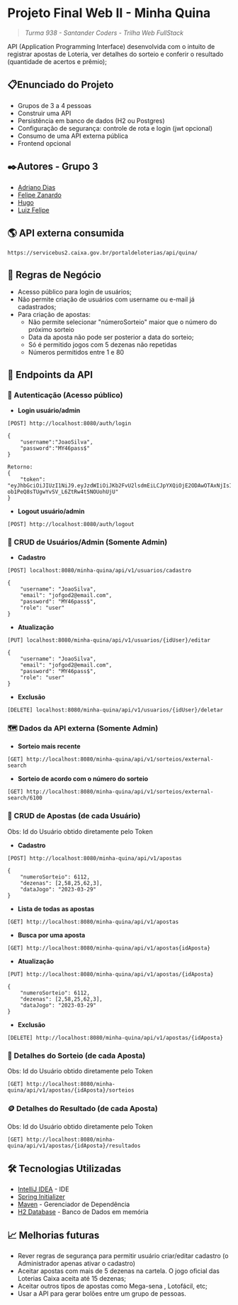 # Projeto Final Web II - Minha Quina

> *Turma 938 - Santander Coders - Trilha Web FullStack*

API (Application Programming Interface) desenvolvida com o intuito de registrar apostas de Loteria, ver detalhes do
sorteio e conferir o resultado (quantidade de acertos e prêmio);

## 📋Enunciado do Projeto

- Grupos de 3 a 4 pessoas
- Construir uma API
- Persistência em banco de dados (H2 ou Postgres)
- Configuração de segurança: controle de rota e login (jwt opcional)
- Consumo de uma API externa pública
- Frontend opcional

## ✒️Autores - Grupo 3

- [Adriano Dias](https://github.com/asdiasx)
- [Felipe Zanardo](https://github.com/FelipeBZanardo)
- [Hugo](https://github.com/hgrafa)
- [Luiz Felipe](https://github.com/lufedev)

## 🌎 API externa consumida

`https://servicebus2.caixa.gov.br/portaldeloterias/api/quina/`

## 📖 Regras de Negócio

- Acesso público para login de usuários;
- Não permite criação de usuários com username ou e-mail já cadastrados;
- Para criação de apostas:
    - Não permite selecionar "númeroSorteio" maior que o número do próximo sorteio
    - Data da aposta não pode ser posterior a data do sorteio;
    - Só é permitido jogos com 5 dezenas não repetidas
    - Números permitidos entre 1 e 80

## 📌 Endpoints da API

### 🔐 Autenticação (Acesso público)

- **Login usuário/admin**

```
[POST] http://localhost:8080/auth/login

{
    "username":"JoaoSilva",
    "password":"MY46pass$"
}
```

```
Retorno:
{
	"token": "eyJhbGciOiJIUzI1NiJ9.eyJzdWIiOiJKb2FvU2lsdmEiLCJpYXQiOjE2ODAwOTAxNjIsImV4cCI6MTY4MDA5Mzc2Mn0.GX5MXrDn-ob1PeQ8sTUgwYvSV_L6ZtRw4t5NOUohUjU"
}
```

- **Logout usuário/admin**

```
[POST] http://localhost:8080/auth/logout
```

### 👤 CRUD de Usuários/Admin (Somente Admin)

- **Cadastro**

```
[POST] localhost:8080/minha-quina/api/v1/usuarios/cadastro

{
    "username": "JoaoSilva",
    "email": "jofgod2@email.com",
    "password": "MY46pass$",
	"role": "user"
}
```

- **Atualização**

```
[PUT] localhost:8080/minha-quina/api/v1/usuarios/{idUser}/editar

{
    "username": "JoaoSilva",
    "email": "jofgod2@email.com",
    "password": "MY46pass$",
	"role": "user"
}
```

- **Exclusão**

```
[DELETE] localhost:8080/minha-quina/api/v1/usuarios/{idUser}/deletar
```

### 🗺️ Dados da API externa (Somente Admin)

- **Sorteio mais recente**

```
[GET] http://localhost:8080/minha-quina/api/v1/sorteios/external-search
```

- **Sorteio de acordo com o número do sorteio**

```
[GET] http://localhost:8080/minha-quina/api/v1/sorteios/external-search/6100
```

### 🎰 CRUD de Apostas (de cada Usuário)

Obs: Id do Usuário obtido diretamente pelo Token

- **Cadastro**

```
[POST] http://localhost:8080/minha-quina/api/v1/apostas

{
	"numeroSorteio": 6112,
	"dezenas": [2,58,25,62,3],
	"dataJogo": "2023-03-29"
}
```

- **Lista de todas as apostas**

```
[GET] http://localhost:8080/minha-quina/api/v1/apostas
```

- **Busca por uma aposta**

```
[GET] http://localhost:8080/minha-quina/api/v1/apostas{idAposta}
```

- **Atualização**

```
[PUT] http://localhost:8080/minha-quina/api/v1/apostas/{idAposta}

{
	"numeroSorteio": 6112,
	"dezenas": [2,58,25,62,3],
	"dataJogo": "2023-03-29"
}
```

- **Exclusão**

```
[DELETE] http://localhost:8080/minha-quina/api/v1/apostas/{idAposta}
```

### 🧾 Detalhes do Sorteio (de cada Aposta)

Obs: Id do Usuário obtido diretamente pelo Token

```
[GET] http://localhost:8080/minha-quina/api/v1/apostas/{idAposta}/sorteios
```

### 🪙 Detalhes do Resultado (de cada Aposta)

Obs: Id do Usuário obtido diretamente pelo Token

```
[GET] http://localhost:8080/minha-quina/api/v1/apostas/{idAposta}/resultados
```

## 🛠️ Tecnologias Utilizadas

* [IntelliJ IDEA](https://www.jetbrains.com/pt-br/idea/) - IDE
* [Spring Initializer](https://start.spring.io/)
* [Maven](https://maven.apache.org/) - Gerenciador de Dependência
* [H2 Database](https://www.h2database.com/html/main.html) - Banco de Dados em memória

## 📈 Melhorias futuras
- Rever regras de segurança para permitir usuário criar/editar cadastro (o Administrador apenas ativar o cadastro)
- Aceitar apostas com mais de 5 dezenas na cartela. O jogo oficial das Loterias Caixa aceita até 15 dezenas;
- Aceitar outros tipos de apostas como Mega-sena , Lotofácil, etc;
- Usar a API para gerar bolões entre um grupo de pessoas.
